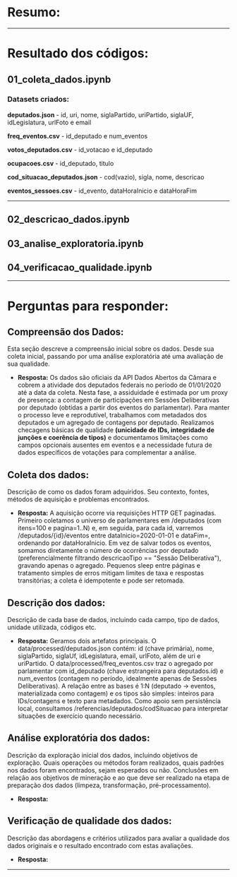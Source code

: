 # Resumo:

---

# Resultado dos códigos:
## 01_coleta_dados.ipynb

### Datasets criados:

**deputados.json** - id, uri, nome, siglaPartido, uriPartido, siglaUF, idLegislatura, urlFoto e email

**freq_eventos.csv** - id_deputado e num_eventos

**votos_deputados.csv** - id_votacao e id_deputado

**ocupacoes.csv** - id_deputado, titulo

**cod_situacao_deputados.json** - cod(vazio), sigla, nome, descricao

**eventos_sessoes.csv** - id_evento, dataHoraInicio e dataHoraFim


---

## 02_descricao_dados.ipynb


## 03_analise_exploratoria.ipynb


## 04_verificacao_qualidade.ipynb

---

# Perguntas para responder:

## Compreensão dos Dados:
Esta seção descreve a compreensão inicial sobre os dados. Desde sua coleta inicial, passando por uma análise exploratória até uma avaliação de sua qualidade.

- **Resposta:**
Os dados são oficiais da API Dados Abertos da Câmara e cobrem a atividade dos deputados federais no período de 01/01/2020 até a data da coleta. Nesta fase, a assiduidade é estimada por um proxy de presença: a contagem de participações em Sessões Deliberativas por deputado (obtidas a partir dos eventos do parlamentar). Para manter o processo leve e reprodutível, trabalhamos com metadados dos deputados e um agregado de contagens por deputado. Realizamos checagens básicas de qualidade **(unicidade de IDs, integridade de junções e coerência de tipos)** e documentamos limitações como campos opcionais ausentes em eventos e a necessidade futura de dados específicos de votações para complementar a análise.

## Coleta dos dados:
Descrição de como os dados foram adquiridos. Seu contexto, fontes, métodos de aquisição e problemas encontrados.

- **Resposta:**
A aquisição ocorre via requisições HTTP GET paginadas. Primeiro coletamos o universo de parlamentares em /deputados (com itens=100 e pagina=1..N) e, em seguida, para cada id, varremos /deputados/{id}/eventos entre dataInicio=2020-01-01 e dataFim=<hoje>, ordenando por dataHoraInicio. Em vez de salvar todos os eventos, somamos diretamente o número de ocorrências por deputado (preferencialmente filtrando descricaoTipo == "Sessão Deliberativa"), gravando apenas o agregado. Pequenos sleep entre páginas e tratamento simples de erros mitigam limites de taxa e respostas transitórias; a coleta é idempotente e pode ser retomada.

## Descrição dos dados:
Descrição de cada base de dados, incluindo cada campo, tipo de dados, unidade utilizada, códigos etc.

- **Resposta:**
Geramos dois artefatos principais. O data/processed/deputados.json contém: id (chave primária), nome, siglaPartido, siglaUf, idLegislatura, email, urlFoto, além de uri e uriPartido. O data/processed/freq_eventos.csv traz o agregado por parlamentar com id_deputado (chave estrangeira para deputados.id) e num_eventos (contagem no período, idealmente apenas de Sessões Deliberativas). A relação entre as bases é 1:N (deputado → eventos, materializada como contagem) e os tipos são simples: inteiros para IDs/contagens e texto para metadados. Como apoio sem persistência local, consultamos /referencias/deputados/codSituacao para interpretar situações de exercício quando necessário.

## Análise exploratória dos dados:
Descrição da exploração inicial dos dados, incluindo objetivos de exploração. Quais operações ou métodos foram realizados, quais padrões nos dados foram encontrados, sejam esperados ou não. Conclusões em relação aos objetivos de mineração e ao que deve ser realizado na etapa de preparação dos dados (limpeza, transformação, pré-processamento).

- **Resposta:**


## Verificação de qualidade dos dados:
Descrição das abordagens e critérios utilizados para avaliar a qualidade dos dados originais e o resultado encontrado com estas avaliações.

- **Resposta:**

---